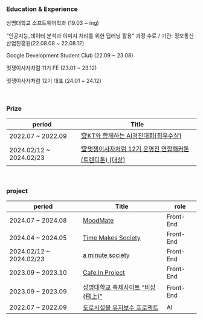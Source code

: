 
<h3>Education & Experience</h3>
<p>상명대학교 소프트웨어학과 (19.03 ~ ing) </p>
<p>“인공지능_데이터 분석과 이미지 처리를 위한 딥러닝 활용“ 과정 수료 / 기관: 정보통신산업진흥원(22.08.08 ~ 22.08.12)﻿ </p>
<p>Google Development Student Club (22.09 ~ 23.08) </p>
<p>멋쟁이사자처럼 11기 FE (23.01 ~ 23.12)</p>
<p>멋쟁이사자처럼 12기 대표 (24.01 ~ 24.12) </p>
</p>
<br>
<h3>Prize</h3>

| period | Title |
| ------------ | ------------- |
| 2022.07 ~ 2022.09 | [🏆KT와 함께하는 AI경진대회[최우수상]](https://github.com/hyeongjun6364/kt_al_road_facility_maintenance)  |
| 2024.02/12 ~ 2024.02/23 | [🏆멋쟁이사자처럼 12기 운영진 연합해커톤(트렌디톤) [대상]](https://github.com/a-minute-society/front-end) |
<br>
<h3>project</h3>


| period | Title | role |
| ------------ | ------------- | -------------|
| 2024.07 ~ 2024.08 | [MoodMate](https://github.com/LikeLion-12th-mood-mate/front-end) | Front-End |
| 2024.04 ~ 2024.05 | [Time Makes Society](https://github.com/Time-Makes-Society/TMS_FrontEnd) | Front-End |
| 2024.02/12 ~ 2024.02/23 | [a minute society](https://github.com/a-minute-society/front-end) | Front-End |
| 2023.09 ~ 2023.10 | [Cafe:In Project](https://github.com/Team-cafein/SoftwareProject_CafeIn_Front) | Front-End |
| 2023.09 ~ 2023.09 | [상명대학교 축제사이트 ﻿“비상(飛上)”](https://github.com/hyeongjun6364/2023_Sangmyung_Festa_FE) | Front-End |
| 2022.07 ~ 2022.09 | [도로시설물 유지보수 프로젝트](https://github.com/hyeongjun6364/kt_al_road_facility_maintenance) | AI |
<br>


</div>
